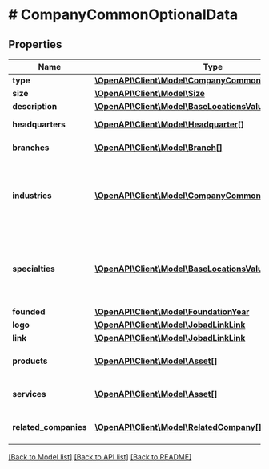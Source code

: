 # # CompanyCommonOptionalData

## Properties

Name | Type | Description | Notes
------------ | ------------- | ------------- | -------------
**type** | [**\OpenAPI\Client\Model\CompanyCommonType**](CompanyCommonType.md) |  | [optional]
**size** | [**\OpenAPI\Client\Model\Size**](Size.md) |  | [optional]
**description** | [**\OpenAPI\Client\Model\BaseLocationsValueModelStrictStr**](BaseLocationsValueModelStrictStr.md) |  | [optional]
**headquarters** | [**\OpenAPI\Client\Model\Headquarter[]**](Headquarter.md) | Company headquarters. | [optional]
**branches** | [**\OpenAPI\Client\Model\Branch[]**](Branch.md) | Company branches. | [optional]
**industries** | [**\OpenAPI\Client\Model\CompanyCommonIndustry[]**](CompanyCommonIndustry.md) | Company industries. Check the [Standardized Data](https://api.inda.ai/hr/docs/v2/#tag/Standardized-Data) section for more details. | [optional]
**specialties** | [**\OpenAPI\Client\Model\BaseLocationsValueModelStrictStr[]**](BaseLocationsValueModelStrictStr.md) | Keywords useful to provide additional detail about company industries. | [optional]
**founded** | [**\OpenAPI\Client\Model\FoundationYear**](FoundationYear.md) |  | [optional]
**logo** | [**\OpenAPI\Client\Model\JobadLinkLink**](JobadLinkLink.md) |  | [optional]
**link** | [**\OpenAPI\Client\Model\JobadLinkLink**](JobadLinkLink.md) |  | [optional]
**products** | [**\OpenAPI\Client\Model\Asset[]**](Asset.md) | Company main products. | [optional]
**services** | [**\OpenAPI\Client\Model\Asset[]**](Asset.md) | Services provided by the company. | [optional]
**related_companies** | [**\OpenAPI\Client\Model\RelatedCompany[]**](RelatedCompany.md) | Details about related companies. | [optional]

[[Back to Model list]](../../README.md#models) [[Back to API list]](../../README.md#endpoints) [[Back to README]](../../README.md)
